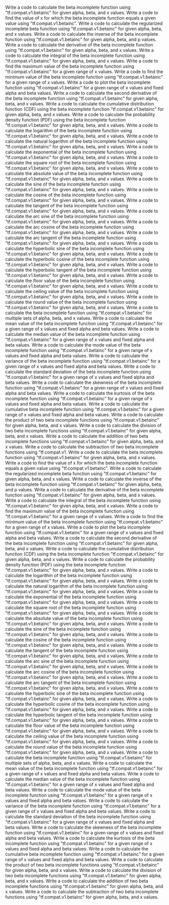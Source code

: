 Write a code to calculate the beta incomplete function using "tf.compat.v1.betainc" for given alpha, beta, and x values.
Write a code to find the value of x for which the beta incomplete function equals a given value using "tf.compat.v1.betainc".
Write a code to calculate the regularized incomplete beta function using "tf.compat.v1.betainc" for given alpha, beta, and x values.
Write a code to calculate the inverse of the beta incomplete function using "tf.compat.v1.betainc" for given alpha, beta, and p values.
Write a code to calculate the derivative of the beta incomplete function using "tf.compat.v1.betainc" for given alpha, beta, and x values.
Write a code to calculate the integral of the beta incomplete function using "tf.compat.v1.betainc" for given alpha, beta, and x values.
Write a code to find the maximum value of the beta incomplete function using "tf.compat.v1.betainc" for a given range of x values.
Write a code to find the minimum value of the beta incomplete function using "tf.compat.v1.betainc" for a given range of x values.
Write a code to plot the beta incomplete function using "tf.compat.v1.betainc" for a given range of x values and fixed alpha and beta values.
Write a code to calculate the second derivative of the beta incomplete function using "tf.compat.v1.betainc" for given alpha, beta, and x values.
Write a code to calculate the cumulative distribution function (CDF) using the beta incomplete function "tf.compat.v1.betainc" for given alpha, beta, and x values.
Write a code to calculate the probability density function (PDF) using the beta incomplete function "tf.compat.v1.betainc" for given alpha, beta, and x values.
Write a code to calculate the logarithm of the beta incomplete function using "tf.compat.v1.betainc" for given alpha, beta, and x values.
Write a code to calculate the natural logarithm of the beta incomplete function using "tf.compat.v1.betainc" for given alpha, beta, and x values.
Write a code to calculate the exponential of the beta incomplete function using "tf.compat.v1.betainc" for given alpha, beta, and x values.
Write a code to calculate the square root of the beta incomplete function using "tf.compat.v1.betainc" for given alpha, beta, and x values.
Write a code to calculate the absolute value of the beta incomplete function using "tf.compat.v1.betainc" for given alpha, beta, and x values.
Write a code to calculate the sine of the beta incomplete function using "tf.compat.v1.betainc" for given alpha, beta, and x values.
Write a code to calculate the cosine of the beta incomplete function using "tf.compat.v1.betainc" for given alpha, beta, and x values.
Write a code to calculate the tangent of the beta incomplete function using "tf.compat.v1.betainc" for given alpha, beta, and x values.
Write a code to calculate the arc sine of the beta incomplete function using "tf.compat.v1.betainc" for given alpha, beta, and x values.
Write a code to calculate the arc cosine of the beta incomplete function using "tf.compat.v1.betainc" for given alpha, beta, and x values.
Write a code to calculate the arc tangent of the beta incomplete function using "tf.compat.v1.betainc" for given alpha, beta, and x values.
Write a code to calculate the hyperbolic sine of the beta incomplete function using "tf.compat.v1.betainc" for given alpha, beta, and x values.
Write a code to calculate the hyperbolic cosine of the beta incomplete function using "tf.compat.v1.betainc" for given alpha, beta, and x values.
Write a code to calculate the hyperbolic tangent of the beta incomplete function using "tf.compat.v1.betainc" for given alpha, beta, and x values.
Write a code to calculate the floor value of the beta incomplete function using "tf.compat.v1.betainc" for given alpha, beta, and x values.
Write a code to calculate the ceiling value of the beta incomplete function using "tf.compat.v1.betainc" for given alpha, beta, and x values.
Write a code to calculate the round value of the beta incomplete function using "tf.compat.v1.betainc" for given alpha, beta, and x values.
Write a code to calculate the beta incomplete function using "tf.compat.v1.betainc" for multiple sets of alpha, beta, and x values.
Write a code to calculate the mean value of the beta incomplete function using "tf.compat.v1.betainc" for a given range of x values and fixed alpha and beta values.
Write a code to calculate the median value of the beta incomplete function using "tf.compat.v1.betainc" for a given range of x values and fixed alpha and beta values.
Write a code to calculate the mode value of the beta incomplete function using "tf.compat.v1.betainc" for a given range of x values and fixed alpha and beta values.
Write a code to calculate the variance of the beta incomplete function using "tf.compat.v1.betainc" for a given range of x values and fixed alpha and beta values.
Write a code to calculate the standard deviation of the beta incomplete function using "tf.compat.v1.betainc" for a given range of x values and fixed alpha and beta values.
Write a code to calculate the skewness of the beta incomplete function using "tf.compat.v1.betainc" for a given range of x values and fixed alpha and beta values.
Write a code to calculate the kurtosis of the beta incomplete function using "tf.compat.v1.betainc" for a given range of x values and fixed alpha and beta values.
Write a code to calculate the cumulative beta incomplete function using "tf.compat.v1.betainc" for a given range of x values and fixed alpha and beta values.
Write a code to calculate the product of two beta incomplete functions using "tf.compat.v1.betainc" for given alpha, beta, and x values.
Write a code to calculate the division of two beta incomplete functions using "tf.compat.v1.betainc" for given alpha, beta, and x values.
Write a code to calculate the addition of two beta incomplete functions using "tf.compat.v1.betainc" for given alpha, beta, and x values.
Write a code to calculate the subtraction of two beta incomplete functions using "tf.compat.v1. Write a code to calculate the beta incomplete function using "tf.compat.v1.betainc" for given alpha, beta, and x values.
Write a code to find the value of x for which the beta incomplete function equals a given value using "tf.compat.v1.betainc".
Write a code to calculate the regularized incomplete beta function using "tf.compat.v1.betainc" for given alpha, beta, and x values.
Write a code to calculate the inverse of the beta incomplete function using "tf.compat.v1.betainc" for given alpha, beta, and p values.
Write a code to calculate the derivative of the beta incomplete function using "tf.compat.v1.betainc" for given alpha, beta, and x values.
Write a code to calculate the integral of the beta incomplete function using "tf.compat.v1.betainc" for given alpha, beta, and x values.
Write a code to find the maximum value of the beta incomplete function using "tf.compat.v1.betainc" for a given range of x values.
Write a code to find the minimum value of the beta incomplete function using "tf.compat.v1.betainc" for a given range of x values.
Write a code to plot the beta incomplete function using "tf.compat.v1.betainc" for a given range of x values and fixed alpha and beta values.
Write a code to calculate the second derivative of the beta incomplete function using "tf.compat.v1.betainc" for given alpha, beta, and x values.
Write a code to calculate the cumulative distribution function (CDF) using the beta incomplete function "tf.compat.v1.betainc" for given alpha, beta, and x values.
Write a code to calculate the probability density function (PDF) using the beta incomplete function "tf.compat.v1.betainc" for given alpha, beta, and x values.
Write a code to calculate the logarithm of the beta incomplete function using "tf.compat.v1.betainc" for given alpha, beta, and x values.
Write a code to calculate the natural logarithm of the beta incomplete function using "tf.compat.v1.betainc" for given alpha, beta, and x values.
Write a code to calculate the exponential of the beta incomplete function using "tf.compat.v1.betainc" for given alpha, beta, and x values.
Write a code to calculate the square root of the beta incomplete function using "tf.compat.v1.betainc" for given alpha, beta, and x values.
Write a code to calculate the absolute value of the beta incomplete function using "tf.compat.v1.betainc" for given alpha, beta, and x values.
Write a code to calculate the sine of the beta incomplete function using "tf.compat.v1.betainc" for given alpha, beta, and x values.
Write a code to calculate the cosine of the beta incomplete function using "tf.compat.v1.betainc" for given alpha, beta, and x values.
Write a code to calculate the tangent of the beta incomplete function using "tf.compat.v1.betainc" for given alpha, beta, and x values.
Write a code to calculate the arc sine of the beta incomplete function using "tf.compat.v1.betainc" for given alpha, beta, and x values.
Write a code to calculate the arc cosine of the beta incomplete function using "tf.compat.v1.betainc" for given alpha, beta, and x values.
Write a code to calculate the arc tangent of the beta incomplete function using "tf.compat.v1.betainc" for given alpha, beta, and x values.
Write a code to calculate the hyperbolic sine of the beta incomplete function using "tf.compat.v1.betainc" for given alpha, beta, and x values.
Write a code to calculate the hyperbolic cosine of the beta incomplete function using "tf.compat.v1.betainc" for given alpha, beta, and x values.
Write a code to calculate the hyperbolic tangent of the beta incomplete function using "tf.compat.v1.betainc" for given alpha, beta, and x values.
Write a code to calculate the floor value of the beta incomplete function using "tf.compat.v1.betainc" for given alpha, beta, and x values.
Write a code to calculate the ceiling value of the beta incomplete function using "tf.compat.v1.betainc" for given alpha, beta, and x values.
Write a code to calculate the round value of the beta incomplete function using "tf.compat.v1.betainc" for given alpha, beta, and x values.
Write a code to calculate the beta incomplete function using "tf.compat.v1.betainc" for multiple sets of alpha, beta, and x values.
Write a code to calculate the mean value of the beta incomplete function using "tf.compat.v1.betainc" for a given range of x values and fixed alpha and beta values.
Write a code to calculate the median value of the beta incomplete function using "tf.compat.v1.betainc" for a given range of x values and fixed alpha and beta values.
Write a code to calculate the mode value of the beta incomplete function using "tf.compat.v1.betainc" for a given range of x values and fixed alpha and beta values.
Write a code to calculate the variance of the beta incomplete function using "tf.compat.v1.betainc" for a given range of x values and fixed alpha and beta values.
Write a code to calculate the standard deviation of the beta incomplete function using "tf.compat.v1.betainc" for a given range of x values and fixed alpha and beta values.
Write a code to calculate the skewness of the beta incomplete function using "tf.compat.v1.betainc" for a given range of x values and fixed alpha and beta values.
Write a code to calculate the kurtosis of the beta incomplete function using "tf.compat.v1.betainc" for a given range of x values and fixed alpha and beta values.
Write a code to calculate the cumulative beta incomplete function using "tf.compat.v1.betainc" for a given range of x values and fixed alpha and beta values.
Write a code to calculate the product of two beta incomplete functions using "tf.compat.v1.betainc" for given alpha, beta, and x values.
Write a code to calculate the division of two beta incomplete functions using "tf.compat.v1.betainc" for given alpha, beta, and x values.
Write a code to calculate the addition of two beta incomplete functions using "tf.compat.v1.betainc" for given alpha, beta, and x values.
Write a code to calculate the subtraction of two beta incomplete functions using "tf.compat.v1.betainc" for given alpha, beta, and x values.